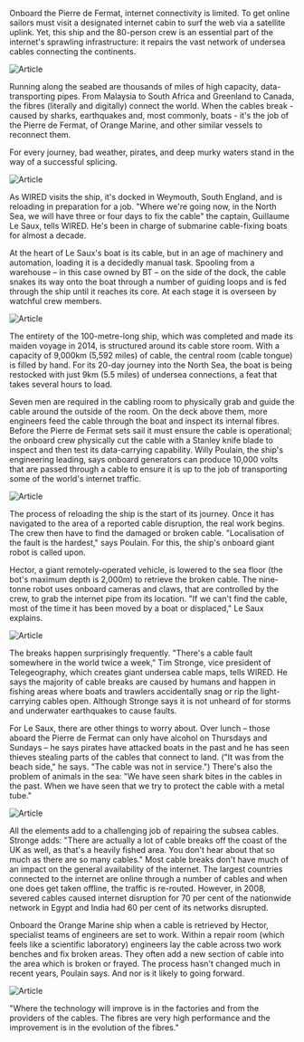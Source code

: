 Onboard the Pierre de Fermat, internet connectivity is limited. To get online sailors must visit a designated internet cabin to surf the web via a satellite uplink. Yet, this ship and the 80-person crew is an essential part of the internet's sprawling infrastructure: it repairs the vast network of undersea cables connecting the continents.

![Article](https://github.com/Project-Reclass/toynet-content/raw/main/data/article/2001/1.jpeg)

Running along the seabed are thousands of miles of high capacity, data-transporting pipes. From Malaysia to South Africa and Greenland to Canada, the fibres (literally and digitally) connect the world. When the cables break - caused by sharks, earthquakes and, most commonly, boats - it's the job of the Pierre de Fermat, of Orange Marine, and other similar vessels to reconnect them.

For every journey, bad weather, pirates, and deep murky waters stand in the way of a successful splicing.

![Article](https://github.com/Project-Reclass/toynet-content/raw/main/data/article/2001/2.jpeg)

As WIRED visits the ship, it's docked in Weymouth, South England, and is reloading in preparation for a job. "Where we're going now, in the North Sea, we will have three or four days to fix the cable" the captain, Guillaume Le Saux, tells WIRED. He's been in charge of submarine cable-fixing boats for almost a decade.

At the heart of Le Saux's boat is its cable, but in an age of machinery and automation, loading it is a decidedly manual task. Spooling from a warehouse – in this case owned by BT – on the side of the dock, the cable snakes its way onto the boat through a number of guiding loops and is fed through the ship until it reaches its core. At each stage it is overseen by watchful crew members.

![Article](https://github.com/Project-Reclass/toynet-content/raw/main/data/article/2001/3.jpeg)

The entirety of the 100-metre-long ship, which was completed and made its maiden voyage in 2014, is structured around its cable store room. With a capacity of 9,000km (5,592 miles) of cable, the central room (cable tongue) is filled by hand. For its 20-day journey into the North Sea, the boat is being restocked with just 9km (5.5 miles) of undersea connections, a feat that takes several hours to load.

Seven men are required in the cabling room to physically grab and guide the cable around the outside of the room. On the deck above them, more engineers feed the cable through the boat and inspect its internal fibres. Before the Pierre de Fermat sets sail it must ensure the cable is operational; the onboard crew physically cut the cable with a Stanley knife blade to inspect and then test its data-carrying capability. Willy Poulain, the ship's engineering leading, says onboard generators can produce 10,000 volts that are passed through a cable to ensure it is up to the job of transporting some of the world's internet traffic.

![Article](https://github.com/Project-Reclass/toynet-content/raw/main/data/article/2001/4.jpeg)

The process of reloading the ship is the start of its journey. Once it has navigated to the area of a reported cable disruption, the real work begins. The crew then have to find the damaged or broken cable. "Localisation of the fault is the hardest," says Poulain. For this, the ship's onboard giant robot is called upon.

Hector, a giant remotely-operated vehicle, is lowered to the sea floor (the bot's maximum depth is 2,000m) to retrieve the broken cable. The nine-tonne robot uses onboard cameras and claws, that are controlled by the crew, to grab the internet pipe from its location. "If we can't find the cable, most of the time it has been moved by a boat or displaced," Le Saux explains.

![Article](https://github.com/Project-Reclass/toynet-content/raw/main/data/article/2001/5.jpeg)

The breaks happen surprisingly frequently. "There's a cable fault somewhere in the world twice a week," Tim Stronge, vice president of Telegeography, which creates giant undersea cable maps, tells WIRED. He says the majority of cable breaks are caused by humans and happen in fishing areas where boats and trawlers accidentally snag or rip the light-carrying cables open. Although Stronge says it is not unheard of for storms and underwater earthquakes to cause faults.

For Le Saux, there are other things to worry about. Over lunch – those aboard the Pierre de Fermat can only have alcohol on Thursdays and Sundays – he says pirates have attacked boats in the past and he has seen thieves stealing parts of the cables that connect to land. ("It was from the beach side," he says. "The cable was not in service.") There's also the problem of animals in the sea: "We have seen shark bites in the cables in the past. When we have seen that we try to protect the cable with a metal tube."

![Article](https://github.com/Project-Reclass/toynet-content/raw/main/data/article/2001/6.jpeg)

All the elements add to a challenging job of repairing the subsea cables. Stronge adds: "There are actually a lot of cable breaks off the coast of the UK as well, as that's a heavily fished area. You don't hear about that so much as there are so many cables." Most cable breaks don't have much of an impact on the general availability of the internet. The largest countries connected to the internet are online through a number of cables and when one does get taken offline, the traffic is re-routed. However, in 2008, severed cables caused internet disruption for 70 per cent of the nationwide network in Egypt and India had 60 per cent of its networks disrupted.

Onboard the Orange Marine ship when a cable is retrieved by Hector, specialist teams of engineers are set to work. Within a repair room (which feels like a scientific laboratory) engineers lay the cable across two work benches and fix broken areas. They often add a new section of cable into the area which is broken or frayed. The process hasn't changed much in recent years, Poulain says. And nor is it likely to going forward.

![Article](https://github.com/Project-Reclass/toynet-content/raw/main/data/article/2001/7.jpeg)

"Where the technology will improve is in the factories and from the providers of the cables. The fibres are very high performance and the improvement is in the evolution of the fibres."
